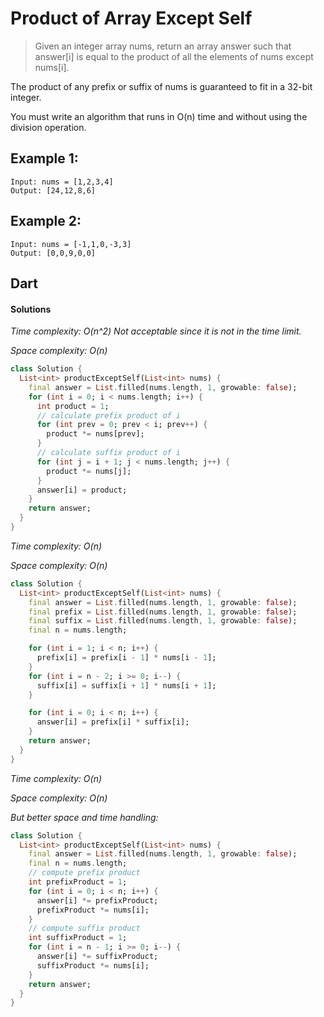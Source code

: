 # Product of Array Except Self
>Given an integer array nums, return an array answer such that answer[i] is equal to the product of all the elements of nums except nums[i].

The product of any prefix or suffix of nums is guaranteed to fit in a 32-bit integer.

You must write an algorithm that runs in O(n) time and without using the division operation.

## Example 1:
```
Input: nums = [1,2,3,4]
Output: [24,12,8,6]
```
## Example 2:
```
Input: nums = [-1,1,0,-3,3]
Output: [0,0,9,0,0]
```
## Dart
#### Solutions

*Time complexity: O(n^2)* *Not acceptable since it is not in the time limit.*

*Space complexity: O(n)*

```dart 
class Solution {
  List<int> productExceptSelf(List<int> nums) {
    final answer = List.filled(nums.length, 1, growable: false);
    for (int i = 0; i < nums.length; i++) {
      int product = 1;
      // calculate prefix product of i
      for (int prev = 0; prev < i; prev++) {
        product *= nums[prev];
      }
      // calculate suffix product of i
      for (int j = i + 1; j < nums.length; j++) {
        product *= nums[j];
      }
      answer[i] = product;
    }
    return answer;
  }
}
```

*Time complexity: O(n)*

*Space complexity: O(n)*
```dart
class Solution {
  List<int> productExceptSelf(List<int> nums) {
    final answer = List.filled(nums.length, 1, growable: false);
    final prefix = List.filled(nums.length, 1, growable: false);
    final suffix = List.filled(nums.length, 1, growable: false);
    final n = nums.length;

    for (int i = 1; i < n; i++) {
      prefix[i] = prefix[i - 1] * nums[i - 1];
    }
    for (int i = n - 2; i >= 0; i--) {
      suffix[i] = suffix[i + 1] * nums[i + 1];
    }

    for (int i = 0; i < n; i++) {
      answer[i] = prefix[i] * suffix[i];
    }
    return answer;
  }
}
```
*Time complexity: O(n)*

*Space complexity: O(n)*

*But better space and time handling:*
```dart
class Solution {
  List<int> productExceptSelf(List<int> nums) {
    final answer = List.filled(nums.length, 1, growable: false);
    final n = nums.length;
    // compute prefix product
    int prefixProduct = 1;
    for (int i = 0; i < n; i++) {
      answer[i] *= prefixProduct;
      prefixProduct *= nums[i];
    }
    // compute suffix product
    int suffixProduct = 1;
    for (int i = n - 1; i >= 0; i--) {
      answer[i] *= suffixProduct;
      suffixProduct *= nums[i];
    }
    return answer;
  }
}
```
